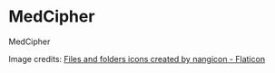 # MedCipher

MedCipher






Image credits: <a href="https://www.flaticon.com/free-icons/files-and-folders" title="files and folders icons">Files and folders icons created by nangicon - Flaticon</a>
